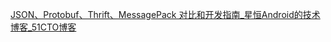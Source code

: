 [JSON、Protobuf、Thrift、MessagePack 对比和开发指南_星恒Android的技术博客_51CTO博客](https://blog.51cto.com/u_13952501/2173038)